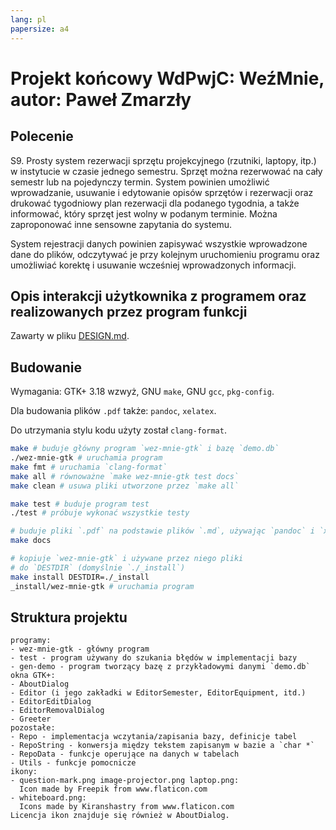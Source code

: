 ```yaml
---
lang: pl
papersize: a4
---
```


# Projekt końcowy WdPwjC: WeźMnie, autor: Paweł Zmarzły

## Polecenie

S9. Prosty system rezerwacji sprzętu projekcyjnego (rzutniki, laptopy, itp.)
w instytucie w czasie jednego semestru. Sprzęt można rezerwować na cały semestr lub
na pojedynczy termin. System powinien umożliwić wprowadzanie, usuwanie i edytowanie opisów
sprzętów i rezerwacji oraz drukować tygodniowy plan rezerwacji dla podanego tygodnia,
a także informować, który sprzęt jest wolny w podanym terminie. Można zaproponować
inne sensowne zapytania do systemu.

System rejestracji danych powinien zapisywać wszystkie wprowadzone dane do plików,
odczytywać je przy kolejnym uruchomieniu programu oraz umożliwiać korektę i usuwanie
wcześniej wprowadzonych informacji.

## Opis interakcji użytkownika z programem oraz realizowanych przez program funkcji

Zawarty w pliku [DESIGN.md](./DESIGN.md).

## Budowanie

Wymagania: GTK+ 3.18 wzwyż, GNU `make`, GNU `gcc`, `pkg-config`.

Dla budowania plików `.pdf` także: `pandoc`, `xelatex`.

Do utrzymania stylu kodu użyty został `clang-format`.

```bash
make # buduje główny program `wez-mnie-gtk` i bazę `demo.db`
./wez-mnie-gtk # uruchamia program
make fmt # uruchamia `clang-format`
make all # równoważne `make wez-mnie-gtk test docs`
make clean # usuwa pliki utworzone przez `make all`

make test # buduje program test
./test # próbuje wykonać wszystkie testy

# buduje pliki `.pdf` na podstawie plików `.md`, używając `pandoc` i `xelatex`
make docs

# kopiuje `wez-mnie-gtk` i używane przez niego pliki
# do `DESTDIR` (domyślnie `./_install`)
make install DESTDIR=./_install
_install/wez-mnie-gtk # uruchamia program
```

## Struktura projektu

```text
programy:
- wez-mnie-gtk - główny program
- test - program używany do szukania błędów w implementacji bazy
- gen-demo - program tworzący bazę z przykładowymi danymi `demo.db`
okna GTK+:
- AboutDialog
- Editor (i jego zakładki w EditorSemester, EditorEquipment, itd.)
- EditorEditDialog
- EditorRemovalDialog
- Greeter
pozostałe:
- Repo - implementacja wczytania/zapisania bazy, definicje tabel
- RepoString - konwersja między tekstem zapisanym w bazie a `char *`
- RepoData - funkcje operujące na danych w tabelach
- Utils - funkcje pomocnicze
ikony:
- question-mark.png image-projector.png laptop.png:
  Icon made by Freepik from www.flaticon.com
- whiteboard.png:
  Icons made by Kiranshastry from www.flaticon.com
Licencja ikon znajduje się również w AboutDialog.
```
